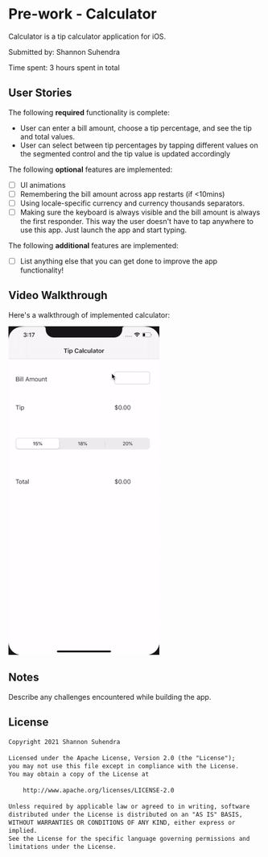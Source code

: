 # Pre-work - Calculator

Calculator is a tip calculator application for iOS.

Submitted by: Shannon Suhendra

Time spent: 3 hours spent in total

## User Stories

The following **required** functionality is complete:

* User can enter a bill amount, choose a tip percentage, and see the tip and total values.
* User can select between tip percentages by tapping different values on the segmented control and the tip value is updated accordingly

The following **optional** features are implemented:

* [ ] UI animations
* [ ] Remembering the bill amount across app restarts (if <10mins)
* [ ] Using locale-specific currency and currency thousands separators.
* [ ] Making sure the keyboard is always visible and the bill amount is always the first responder. This way the user doesn't have to tap anywhere to use this app. Just launch the app and start typing.

The following **additional** features are implemented:

- [ ] List anything else that you can get done to improve the app functionality!

## Video Walkthrough

Here's a walkthrough of implemented calculator:

<img src='Prework/codepath-ios.gif' title='Video Walkthrough' width='' alt='Video Walkthrough' />

## Notes

Describe any challenges encountered while building the app.

## License

    Copyright 2021 Shannon Suhendra

    Licensed under the Apache License, Version 2.0 (the "License");
    you may not use this file except in compliance with the License.
    You may obtain a copy of the License at

        http://www.apache.org/licenses/LICENSE-2.0

    Unless required by applicable law or agreed to in writing, software
    distributed under the License is distributed on an "AS IS" BASIS,
    WITHOUT WARRANTIES OR CONDITIONS OF ANY KIND, either express or implied.
    See the License for the specific language governing permissions and
    limitations under the License.
